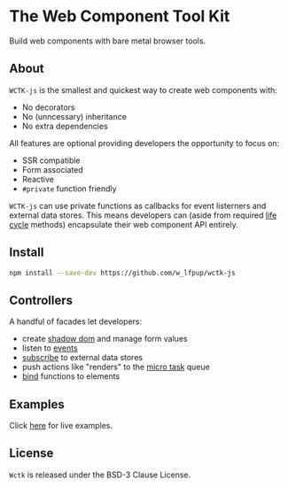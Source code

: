 # The Web Component Tool Kit

Build web components with bare metal browser tools.

## About

`WCTK-js` is the smallest and quickest way to create web components with:

- No decorators
- No (unncessary) inheritance
- No extra dependencies

All features are optional providing developers the opportunity to focus on:

- SSR compatible
- Form associated
- Reactive
- `#private` function friendly

`WCTK-js` can use private functions as callbacks for event listerners and external data stores. This means developers can (aside from required [life cycle](https://developer.mozilla.org/en-US/docs/Web/API/Web_components/Using_custom_elements#custom_element_lifecycle_callbacks) methods) encapsulate their web component API entirely.

## Install

```bash
npm install --save-dev https://github.com/w_lfpup/wctk-js
```

## Controllers

A handful of facades let developers:

- create [shadow dom](./docs/wc.md) and manage form values
- listen to [events](./docs/events.md)
- [subscribe](./docs/subscription.md) to external data stores
- push actions like "renders" to the [micro task](./docs/microtask.md) queue
- [bind](./docs/bind.md) functions to elements

## Examples

Click [here](https://wolfpup-software.github.io/wctk-js/examples/) for live examples.

## License

`Wctk` is released under the BSD-3 Clause License.
